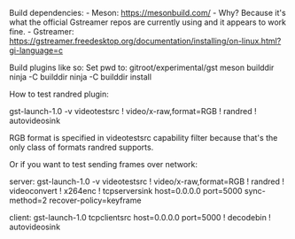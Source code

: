 Build dependencies:
    - Meson: https://mesonbuild.com/
        - Why? Because it's what the official Gstreamer repos are currently using and it appears to work fine.
    - Gstreamer: https://gstreamer.freedesktop.org/documentation/installing/on-linux.html?gi-language=c

Build plugins like so:
    Set pwd to: gitroot/experimental/gst
    meson builddir
    ninja -C builddir
    ninja -C builddir install

How to test randred plugin:

gst-launch-1.0 -v videotestsrc ! video/x-raw,format=RGB ! randred ! autovideosink

RGB format is specified in videotestsrc capability filter because that's the only class of formats randred
supports.

Or if you want to test sending frames over network:

server: gst-launch-1.0 -v videotestsrc ! video/x-raw,format=RGB ! randred ! videoconvert ! x264enc ! tcpserversink host=0.0.0.0 port=5000 sync-method=2 recover-policy=keyframe

client: gst-launch-1.0 tcpclientsrc host=0.0.0.0 port=5000 ! decodebin ! autovideosink

